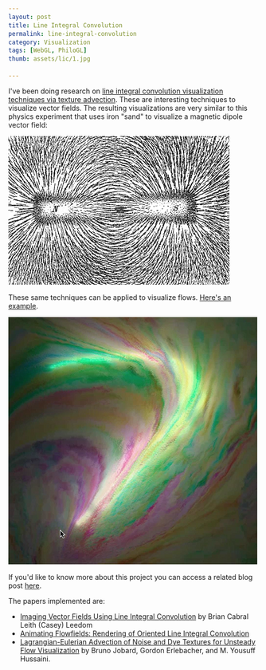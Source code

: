 ```yaml
---
layout: post
title: Line Integral Convolution
permalink: line-integral-convolution
category: Visualization
tags: [WebGL, PhiloGL]
thumb: assets/lic/1.jpg

---
```


I've been doing research on [line integral convolution visualization techniques via texture advection](https://github.com/philogb/lic#readme).
These are interesting techniques to visualize
vector fields. The resulting visualizations are very similar to this
physics experiment that uses iron "sand" to visualize a magnetic dipole vector
field:

![Magnetic dipole visualization](/assets/lic/magnet.png)

These same techniques can be applied to visualize flows. [Here's an example](http://philogb.github.com/LIC/fluid.html).

![Flow visualization](/assets/lic/flow.png)

If you'd like to know more about this project you can access a related
blog post [here](http://blog.thejit.org/2012/08/14/playing-with-line-integral-convolutions/).

The papers implemented are:

 * [Imaging Vector Fields Using Line Integral Convolution](http://www8.cs.umu.se/kurser/TDBD13/VT00/extra/p263-cabral.pdf) by Brian Cabral Leith (Casey) Leedom
 * [Animating Flowfields: Rendering of Oriented Line Integral Convolution](http://graphics.cs.ucdavis.edu/~lfeng/sig/tensor/papers/Animating%20Flow%20Fields%20Rendering%20of%20Oriented%20Line%20Integral%20Convolution.pdf)
 * [Lagrangian-Eulerian Advection of Noise and Dye Textures for Unsteady Flow Visualization](http://www.cs.ucdavis.edu/~ma/ECS276/readings/Jobard_TVCG02.pdf) by Bruno Jobard, Gordon Erlebacher, and M. Yousuff Hussaini.

